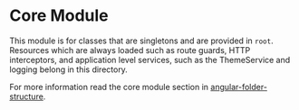 # Core Module

This module is for classes that are singletons and are provided in `root`.
Resources which are always loaded such as route guards, HTTP interceptors, and application level services, such as the ThemeService and logging belong in this directory.

For more information read the core module section in [angular-folder-structure](https://angular-folder-structure.readthedocs.io/en/latest/core.html).
